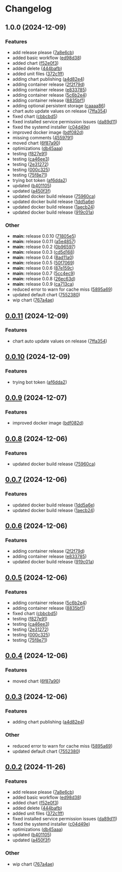 # Changelog

## 1.0.0 (2024-12-09)


### Features

* add release please ([7a8e6cb](https://github.com/interplex-ai/interplex/commit/7a8e6cb46fcc7e3688773f1b67cbbcb97b241288))
* added basic workflow ([ed98d38](https://github.com/interplex-ai/interplex/commit/ed98d385f6f17f9512c0686f9e34a124e529d945))
* added chart ([f52e0f3](https://github.com/interplex-ai/interplex/commit/f52e0f31d9db2cb22299f9ce097b39d418ca8bec))
* added delete ([444bafb](https://github.com/interplex-ai/interplex/commit/444bafb5e9673ee1cd31d3cd4f1dabb94243c049))
* added unit files ([372c1ff](https://github.com/interplex-ai/interplex/commit/372c1ffd453c302635f2e1361cd27ec59550a986))
* adding chart publishing ([a4d82e4](https://github.com/interplex-ai/interplex/commit/a4d82e447aea4f2cda5deba5209849eaa5eea303))
* adding container release ([2f2f79d](https://github.com/interplex-ai/interplex/commit/2f2f79db47d050e73d93516b69e795b4cc463bf8))
* adding container release ([e833785](https://github.com/interplex-ai/interplex/commit/e8337852dcde75fe5e510fe3d6ade3bbfb93f38e))
* adding container release ([5c6b2e4](https://github.com/interplex-ai/interplex/commit/5c6b2e408471a8b8160f96be8ef819d1540e071a))
* adding container release ([8835bf1](https://github.com/interplex-ai/interplex/commit/8835bf1f30111f698e4ebcc9d3e696ca092fc3b0))
* adding optional persistent storage ([caaaa86](https://github.com/interplex-ai/interplex/commit/caaaa8679a5cd48872b4ed90f394fc8f7e3c838c))
* chart auto update values on release ([7ffa354](https://github.com/interplex-ai/interplex/commit/7ffa35425472fde804339f55dd430685885649d5))
* fixed chart ([cbbcbd5](https://github.com/interplex-ai/interplex/commit/cbbcbd5e55c6c34dc5040df11e48c434bf0a2b8d))
* fixed installed service permission issues ([da89d11](https://github.com/interplex-ai/interplex/commit/da89d11a7a7d2cbee76e86f3d00337cf03415474))
* fixed the systemd installer ([c04d49e](https://github.com/interplex-ai/interplex/commit/c04d49e816ccb9660f5bdf0dc7637471bd4e2430))
* improved docker image ([bdf082d](https://github.com/interplex-ai/interplex/commit/bdf082de900b3791df8f970a83301b5b4dc69879))
* missing comments ([4559791](https://github.com/interplex-ai/interplex/commit/4559791c1912c289d66d08c90c6610009571d424))
* moved chart ([6f87a90](https://github.com/interplex-ai/interplex/commit/6f87a90a6301def6870aeef074fe9e6955eabee3))
* optimizations ([db45aaa](https://github.com/interplex-ai/interplex/commit/db45aaa5f5df815f6d510c5d2a006dc4feedc0c9))
* testing ([f827e91](https://github.com/interplex-ai/interplex/commit/f827e916611eb6b55f576aa7a389dddd228b01c7))
* testing ([ca46ee3](https://github.com/interplex-ai/interplex/commit/ca46ee3f3e88c1f19cc4a9dd192321dbe4ebb5fb))
* testing ([2e31272](https://github.com/interplex-ai/interplex/commit/2e31272ef315ac6d15d4a8f83f81a970de0d9517))
* testing ([000c325](https://github.com/interplex-ai/interplex/commit/000c325528b0386dfffba9fbb9c26c555bd0ee28))
* testing ([75f8e71](https://github.com/interplex-ai/interplex/commit/75f8e719ef9fc808c01e0bd239d91d50081742d9))
* trying bot token ([af6dda2](https://github.com/interplex-ai/interplex/commit/af6dda28dd9e2df5958a71654ce84206833b45ae))
* updated ([b401105](https://github.com/interplex-ai/interplex/commit/b401105fc74b5bc24bb50af74338188268a727dc))
* updated ([a450f3f](https://github.com/interplex-ai/interplex/commit/a450f3f3ddae2b10181eb50a5ad17302f34d3e7e))
* updated docker build release ([75960ca](https://github.com/interplex-ai/interplex/commit/75960ca572c51dcd567b6533165f298677c10c08))
* updated docker build release ([1dd5a6e](https://github.com/interplex-ai/interplex/commit/1dd5a6ec3d765f2e17593dc8059cd9cc32dd7883))
* updated docker build release ([1aecb24](https://github.com/interplex-ai/interplex/commit/1aecb242a94184545d2aadfccee701d387bf8796))
* updated docker build release ([919c01a](https://github.com/interplex-ai/interplex/commit/919c01ae11d1e2d46f8735340359d8d39e2214b1))


### Other

* **main:** release 0.0.10 ([71805e5](https://github.com/interplex-ai/interplex/commit/71805e56e48ad4ab526f08dd753afcba44714f5c))
* **main:** release 0.0.11 ([a5e4857](https://github.com/interplex-ai/interplex/commit/a5e48579cc486a971bb6901a3b5197de2b583d60))
* **main:** release 0.0.2 ([0b96597](https://github.com/interplex-ai/interplex/commit/0b96597525883d117eb77b66b7a5d4eb3b50346b))
* **main:** release 0.0.3 ([cd5d168](https://github.com/interplex-ai/interplex/commit/cd5d168d6d37eb00a589d6034f7edddcceb95b7b))
* **main:** release 0.0.4 ([8ad11a0](https://github.com/interplex-ai/interplex/commit/8ad11a0b7dbbcfe04ce00a2e5696473c85de10d7))
* **main:** release 0.0.5 ([50f7069](https://github.com/interplex-ai/interplex/commit/50f706974f22baddf2133d50b62e7b8e834dd14c))
* **main:** release 0.0.6 ([87e159c](https://github.com/interplex-ai/interplex/commit/87e159c770af9e2b5be31661eb6216f2d8e8d10c))
* **main:** release 0.0.7 ([5cc4ec9](https://github.com/interplex-ai/interplex/commit/5cc4ec934c9de66aedc5304583f8c0595e31c36e))
* **main:** release 0.0.8 ([26ec63d](https://github.com/interplex-ai/interplex/commit/26ec63d88f25179a76487fd01fd0794f924c895a))
* **main:** release 0.0.9 ([ca713ca](https://github.com/interplex-ai/interplex/commit/ca713ca5ed45d91144a55dce64c794a0aea3ed0c))
* reduced error to warn for cache miss ([5895a69](https://github.com/interplex-ai/interplex/commit/5895a693b71c5607aee0639f634d783aeef8dff3))
* updated default chart ([7552380](https://github.com/interplex-ai/interplex/commit/755238001156eb95b5b84d417e4e4c15424bdb4e))
* wip chart ([767a4ae](https://github.com/interplex-ai/interplex/commit/767a4aecbe98c836c59a56e419d04643c4a6fa1f))

## [0.0.11](https://github.com/interplex-ai/interplex/compare/v0.0.10...v0.0.11) (2024-12-09)


### Features

* chart auto update values on release ([7ffa354](https://github.com/interplex-ai/interplex/commit/7ffa35425472fde804339f55dd430685885649d5))

## [0.0.10](https://github.com/interplex-ai/interplex/compare/v0.0.9...v0.0.10) (2024-12-09)


### Features

* trying bot token ([af6dda2](https://github.com/interplex-ai/interplex/commit/af6dda28dd9e2df5958a71654ce84206833b45ae))

## [0.0.9](https://github.com/interplex-ai/interplex/compare/v0.0.8...v0.0.9) (2024-12-07)


### Features

* improved docker image ([bdf082d](https://github.com/interplex-ai/interplex/commit/bdf082de900b3791df8f970a83301b5b4dc69879))

## [0.0.8](https://github.com/interplex-ai/interplex/compare/v0.0.7...v0.0.8) (2024-12-06)


### Features

* updated docker build release ([75960ca](https://github.com/interplex-ai/interplex/commit/75960ca572c51dcd567b6533165f298677c10c08))

## [0.0.7](https://github.com/interplex-ai/interplex/compare/v0.0.6...v0.0.7) (2024-12-06)


### Features

* updated docker build release ([1dd5a6e](https://github.com/interplex-ai/interplex/commit/1dd5a6ec3d765f2e17593dc8059cd9cc32dd7883))
* updated docker build release ([1aecb24](https://github.com/interplex-ai/interplex/commit/1aecb242a94184545d2aadfccee701d387bf8796))

## [0.0.6](https://github.com/interplex-ai/interplex/compare/v0.0.5...v0.0.6) (2024-12-06)


### Features

* adding container release ([2f2f79d](https://github.com/interplex-ai/interplex/commit/2f2f79db47d050e73d93516b69e795b4cc463bf8))
* adding container release ([e833785](https://github.com/interplex-ai/interplex/commit/e8337852dcde75fe5e510fe3d6ade3bbfb93f38e))
* updated docker build release ([919c01a](https://github.com/interplex-ai/interplex/commit/919c01ae11d1e2d46f8735340359d8d39e2214b1))

## [0.0.5](https://github.com/interplex-ai/interplex/compare/v0.0.4...v0.0.5) (2024-12-06)


### Features

* adding container release ([5c6b2e4](https://github.com/interplex-ai/interplex/commit/5c6b2e408471a8b8160f96be8ef819d1540e071a))
* adding container release ([8835bf1](https://github.com/interplex-ai/interplex/commit/8835bf1f30111f698e4ebcc9d3e696ca092fc3b0))
* fixed chart ([cbbcbd5](https://github.com/interplex-ai/interplex/commit/cbbcbd5e55c6c34dc5040df11e48c434bf0a2b8d))
* testing ([f827e91](https://github.com/interplex-ai/interplex/commit/f827e916611eb6b55f576aa7a389dddd228b01c7))
* testing ([ca46ee3](https://github.com/interplex-ai/interplex/commit/ca46ee3f3e88c1f19cc4a9dd192321dbe4ebb5fb))
* testing ([2e31272](https://github.com/interplex-ai/interplex/commit/2e31272ef315ac6d15d4a8f83f81a970de0d9517))
* testing ([000c325](https://github.com/interplex-ai/interplex/commit/000c325528b0386dfffba9fbb9c26c555bd0ee28))
* testing ([75f8e71](https://github.com/interplex-ai/interplex/commit/75f8e719ef9fc808c01e0bd239d91d50081742d9))

## [0.0.4](https://github.com/interplex-ai/interplex/compare/v0.0.3...v0.0.4) (2024-12-06)


### Features

* moved chart ([6f87a90](https://github.com/interplex-ai/interplex/commit/6f87a90a6301def6870aeef074fe9e6955eabee3))

## [0.0.3](https://github.com/interplex-ai/interplex/compare/v0.0.2...v0.0.3) (2024-12-06)


### Features

* adding chart publishing ([a4d82e4](https://github.com/interplex-ai/interplex/commit/a4d82e447aea4f2cda5deba5209849eaa5eea303))


### Other

* reduced error to warn for cache miss ([5895a69](https://github.com/interplex-ai/interplex/commit/5895a693b71c5607aee0639f634d783aeef8dff3))
* updated default chart ([7552380](https://github.com/interplex-ai/interplex/commit/755238001156eb95b5b84d417e4e4c15424bdb4e))

## [0.0.2](https://github.com/interplex-ai/interplex/compare/v0.0.1...v0.0.2) (2024-11-26)


### Features

* add release please ([7a8e6cb](https://github.com/interplex-ai/interplex/commit/7a8e6cb46fcc7e3688773f1b67cbbcb97b241288))
* added basic workflow ([ed98d38](https://github.com/interplex-ai/interplex/commit/ed98d385f6f17f9512c0686f9e34a124e529d945))
* added chart ([f52e0f3](https://github.com/interplex-ai/interplex/commit/f52e0f31d9db2cb22299f9ce097b39d418ca8bec))
* added delete ([444bafb](https://github.com/interplex-ai/interplex/commit/444bafb5e9673ee1cd31d3cd4f1dabb94243c049))
* added unit files ([372c1ff](https://github.com/interplex-ai/interplex/commit/372c1ffd453c302635f2e1361cd27ec59550a986))
* fixed installed service permission issues ([da89d11](https://github.com/interplex-ai/interplex/commit/da89d11a7a7d2cbee76e86f3d00337cf03415474))
* fixed the systemd installer ([c04d49e](https://github.com/interplex-ai/interplex/commit/c04d49e816ccb9660f5bdf0dc7637471bd4e2430))
* optimizations ([db45aaa](https://github.com/interplex-ai/interplex/commit/db45aaa5f5df815f6d510c5d2a006dc4feedc0c9))
* updated ([b401105](https://github.com/interplex-ai/interplex/commit/b401105fc74b5bc24bb50af74338188268a727dc))
* updated ([a450f3f](https://github.com/interplex-ai/interplex/commit/a450f3f3ddae2b10181eb50a5ad17302f34d3e7e))


### Other

* wip chart ([767a4ae](https://github.com/interplex-ai/interplex/commit/767a4aecbe98c836c59a56e419d04643c4a6fa1f))
